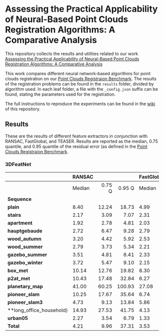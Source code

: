 # Assessing the Practical Applicability of Neural-Based Point Clouds Registration Algorithms: A Comparative Analysis

This repository collects the results and utilities related to our work
[Assessing the Practical Applicability of Neural-Based Point Clouds Registration Algorithms: A Comparative Analysis](https://www.authorea.com/doi/full/10.22541/au.168908592.24833908/v1)

This work compares different neural network-based algorithms for point clouds registration on our [Point Clouds Registraion Benchmark](https://github.com/iralabdisco/point_clouds_registration_benchmark).
The results of the registration problems can be found in the ```results``` folder, divided by algorithm used. In each leaf folder, a file with the ```_config.json``` suffix can be found, stating the parameters used for the registration.

The full instructions to reproduce the experiments can be found in the [wiki](https://github.com/iralabdisco/neural_registration_comparison/wiki) of this repository.

## Results
These are the results of different feature extractors in conjunction with RANSAC, FastGlobal, and TEASER. Results are reported as the median, 0.75 quantile, and 0.95 quantile of the residual error (as defined in the [Point Clouds Registraion Benchmark](https://github.com/iralabdisco/point_clouds_registration_benchmark).

### 3DFeatNet
|                                | RANSAC |        |        | FastGlobal |        |        | TEASER |        |        |
|----------------------------------|--------|-------:|-------:|------------|-------:|-------:|--------|-------:|-------:|
|                                | Median | 0.75 Q | 0.95 Q |     Median | 0.75 Q | 0.95 Q | Median | 0.75 Q | 0.95 Q |
|**Sequence**   |        |        |        |            |        |        |        |        |        |
|**plain**   |   8.40 |  12.24 |  18.73 |       4.99 |   6.17 |   7.61 |   9.57 |  13.26 |  22.57 |
|**stairs**   |   2.17 |   3.09 |   7.07 |       2.31 |   3.36 |   5.26 |   2.30 |   3.78 |   7.39 |
|**apartment**   |   1.92 |   2.78 |   4.81 |       2.03 |   2.53 |   3.73 |   2.22 |   3.27 |   5.10 |
|**hauptgebaude**   |   2.72 |   6.47 |   9.28 |       2.79 |   4.91 |   6.31 |   2.44 |   5.57 |   8.72 |
|**wood\_autumn**  |   3.20 |   4.42 |   5.92 |       2.53 |   3.62 |   5.10 |   2.87 |   4.10 |   5.95 |
|**wood\_summer**  |   2.79 |   3.73 |   5.34 |       2.21 |   3.52 |   4.17 |   2.49 |   3.83 |   5.06 |
|**gazebo\_summer**  |   3.51 |   4.81 |   8.41 |       2.33 |   3.30 |   4.17 |   3.13 |   4.98 |   7.15 |
|**gazebo\_winter**  |   3.72 |   5.47 |   9.10 |       2.15 |   3.34 |   4.51 |   3.14 |   4.92 |   8.09 |
|**box\_met**  |  10.14 |  12.76 |  19.82 |       8.30 |  10.53 |  13.98 |  13.01 |  28.65 |  81.78 |
|**p2at\_met**  |  10.43 |  17.48 |  32.84 |       6.27 |  10.27 |  15.89 |  10.22 |  18.40 |  89.83 |
|**planetary\_map**  |  41.00 |  60.25 | 100.93 |      27.08 |  42.20 |  61.59 |  40.76 |  62.61 | 103.20 |
|**pioneer\_slam**  |  10.25 |  17.67 |  35.64 |       6.74 |   8.91 |  10.64 |  13.87 |  27.94 |  43.60 |
|**pioneer\_slam3**  |   4.73 |   9.13 |  13.84 |       5.86 |   7.98 |   9.47 |   7.47 |  12.44 |  21.51 |
|**long\_office\_household} |  14.93 |  27.53 |  41.75 |       4.13 |   7.77 |  11.24 |   9.68 |  28.31 |  72.94 |
|**urban05**   |   2.27 |   3.54 |   6.79 |       1.33 |   2.03 |   3.47 |   2.17 |   3.71 |   7.09 |
|**Total**   |   4.21 |   9.96 |  37.31 |       3.53 |   6.53 |  21.15 |   4.17 |  10.55 |  50.44 |
